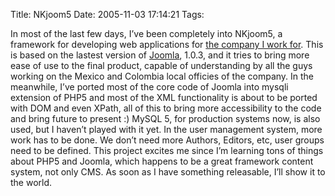 Title: NKjoom5
Date: 2005-11-03 17:14:21
Tags: 

In most of the last few days, I&#8217;ve been completely into NKjoom5, a framework for developing web applications for <a target="_blank" href="http://www.nekotec.com.mx/">the company I work for</a>. This is based on the lastest version of <a target="_blank" href="http://www.joomla.org">Joomla</a>, 1.0.3, and it tries to bring more ease of use to the final product, capable of understanding by all the guys working on the Mexico and Colombia local officies of the company. In the meanwhile, I&#8217;ve ported most of the core code of Joomla into mysqli extension of PHP5 and most of the XML functionality is about to be ported with DOM and even XPath, all of this to bring more accessibility to the code and bring future to present :) MySQL 5, for production systems now, is also used, but I haven&#8217;t played with it yet. In the user management system, more work has to be done. We don&#8217;t need more Authors, Editors, etc, user groups need to be defined. This project excites me since I&#8217;m learning tons of things about PHP5 and Joomla, which happens to be a great framework content system, not only CMS. As soon as I have something releasable, I&#8217;ll show it to the world. <br/><br/>
